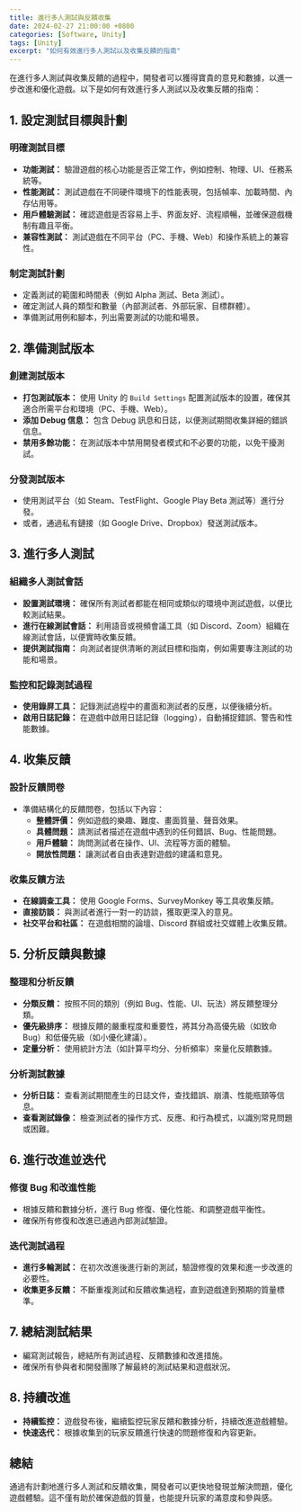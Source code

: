 ```yaml
---
title: 進行多人測試與反饋收集
date: 2024-02-27 21:00:00 +0800
categories: [Software, Unity]
tags: [Unity] 
excerpt: "如何有效進行多人測試以及收集反饋的指南"
---
```


在進行多人測試與收集反饋的過程中，開發者可以獲得寶貴的意見和數據，以進一步改進和優化遊戲。以下是如何有效進行多人測試以及收集反饋的指南：

## **1. 設定測試目標與計劃**

### **明確測試目標**
- **功能測試：** 驗證遊戲的核心功能是否正常工作，例如控制、物理、UI、任務系統等。
- **性能測試：** 測試遊戲在不同硬件環境下的性能表現，包括幀率、加載時間、內存佔用等。
- **用戶體驗測試：** 確認遊戲是否容易上手、界面友好、流程順暢，並確保遊戲機制有趣且平衡。
- **兼容性測試：** 測試遊戲在不同平台（PC、手機、Web）和操作系統上的兼容性。

### **制定測試計劃**
- 定義測試的範圍和時間表（例如 Alpha 測試、Beta 測試）。
- 確定測試人員的類型和數量（內部測試者、外部玩家、目標群體）。
- 準備測試用例和腳本，列出需要測試的功能和場景。

## **2. 準備測試版本**

### **創建測試版本**
- **打包測試版本：** 使用 Unity 的 `Build Settings` 配置測試版本的設置，確保其適合所需平台和環境（PC、手機、Web）。
- **添加 Debug 信息：** 包含 Debug 訊息和日誌，以便測試期間收集詳細的錯誤信息。
- **禁用多餘功能：** 在測試版本中禁用開發者模式和不必要的功能，以免干擾測試。

### **分發測試版本**
- 使用測試平台（如 Steam、TestFlight、Google Play Beta 測試等）進行分發。
- 或者，通過私有鏈接（如 Google Drive、Dropbox）發送測試版本。

## **3. 進行多人測試**

### **組織多人測試會話**
- **設置測試環境：** 確保所有測試者都能在相同或類似的環境中測試遊戲，以便比較測試結果。
- **進行在線測試會話：** 利用語音或視頻會議工具（如 Discord、Zoom）組織在線測試會話，以便實時收集反饋。
- **提供測試指南：** 向測試者提供清晰的測試目標和指南，例如需要專注測試的功能和場景。

### **監控和記錄測試過程**
- **使用錄屏工具：** 記錄測試過程中的畫面和測試者的反應，以便後續分析。
- **啟用日誌記錄：** 在遊戲中啟用日誌記錄（logging），自動捕捉錯誤、警告和性能數據。

## **4. 收集反饋**

### **設計反饋問卷**
- 準備結構化的反饋問卷，包括以下內容：
  - **整體評價：** 例如遊戲的樂趣、難度、畫面質量、聲音效果。
  - **具體問題：** 請測試者描述在遊戲中遇到的任何錯誤、Bug、性能問題。
  - **用戶體驗：** 詢問測試者在操作、UI、流程等方面的體驗。
  - **開放性問題：** 讓測試者自由表達對遊戲的建議和意見。

### **收集反饋方法**
- **在線調查工具：** 使用 Google Forms、SurveyMonkey 等工具收集反饋。
- **直接訪談：** 與測試者進行一對一的訪談，獲取更深入的意見。
- **社交平台和社區：** 在遊戲相關的論壇、Discord 群組或社交媒體上收集反饋。

## **5. 分析反饋與數據**

### **整理和分析反饋**
- **分類反饋：** 按照不同的類別（例如 Bug、性能、UI、玩法）將反饋整理分類。
- **優先級排序：** 根據反饋的嚴重程度和重要性，將其分為高優先級（如致命 Bug）和低優先級（如小優化建議）。
- **定量分析：** 使用統計方法（如計算平均分、分析頻率）來量化反饋數據。

### **分析測試數據**
- **分析日誌：** 查看測試期間產生的日誌文件，查找錯誤、崩潰、性能瓶頸等信息。
- **查看測試錄像：** 檢查測試者的操作方式、反應、和行為模式，以識別常見問題或困難。

## **6. 進行改進並迭代**

### **修復 Bug 和改進性能**
- 根據反饋和數據分析，進行 Bug 修復、優化性能、和調整遊戲平衡性。
- 確保所有修復和改進已通過內部測試驗證。

### **迭代測試過程**
- **進行多輪測試：** 在初次改進後進行新的測試，驗證修復的效果和進一步改進的必要性。
- **收集更多反饋：** 不斷重複測試和反饋收集過程，直到遊戲達到預期的質量標準。

## **7. 總結測試結果**

- 編寫測試報告，總結所有測試過程、反饋數據和改進措施。
- 確保所有參與者和開發團隊了解最終的測試結果和遊戲狀況。

## **8. 持續改進**

- **持續監控：** 遊戲發布後，繼續監控玩家反饋和數據分析，持續改進遊戲體驗。
- **快速迭代：** 根據收集到的玩家反饋進行快速的問題修復和內容更新。

## **總結**

通過有計劃地進行多人測試和反饋收集，開發者可以更快地發現並解決問題，優化遊戲體驗。這不僅有助於確保遊戲的質量，也能提升玩家的滿意度和參與感。
